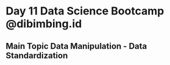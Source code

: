 # Day 11 Data Science Bootcamp @dibimbing.id
## Main Topic Data Manipulation - Data Standardization
